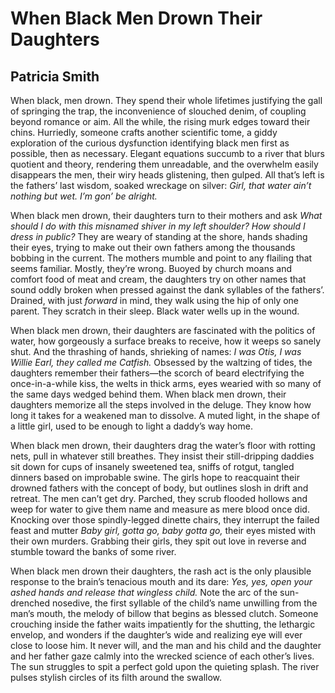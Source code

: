 # When Black Men Drown Their Daughters
## Patricia Smith
When black, men drown. They spend their whole lifetimes
justifying the gall of springing the trap, the inconvenience
of slouched denim, of coupling beyond romance or aim.
All the while, the rising murk edges toward their chins.
Hurriedly, someone crafts another scientific tome, a giddy
exploration of the curious dysfunction identifying black
men first as possible, then as necessary. Elegant equations
succumb to a river that blurs quotient and theory, rendering
them unreadable, and the overwhelm easily disappears
the men, their wiry heads glistening, then gulped. All that’s
left is the fathers’ last wisdom, soaked wreckage on silver:
 _Girl, that water ain’t nothing but wet. I’m gon’ be alright._

When black men drown, their daughters turn to their mothers
and ask _What should I do with this misnamed shiver in my_
 _left shoulder? How should I dress in public?_ They are weary
of standing at the shore, hands shading their eyes, trying
to make out their own fathers among the thousands bobbing
in the current. The mothers mumble and point to any flailing
that seems familiar. Mostly, they’re wrong. Buoyed by church
moans and comfort food of meat and cream, the daughters
try on other names that sound oddly broken when pressed
against the dank syllables of the fathers’. Drained, with just
 _forward_ in mind, they walk using the hip of only one parent.
They scratch in their sleep. Black water wells up in the wound.

When black men drown, their daughters are fascinated with
the politics of water, how gorgeously a surface breaks
to receive, how it weeps so sanely shut. And the thrashing
of hands, shrieking of names: _I was Otis, I was Willie Earl,_
 _they called me Catfish._ Obsessed by the waltzing of tides,
the daughters remember their fathers—the scorch of beard
electrifying the once-in-a-while kiss, the welts in thick arms,
eyes wearied with so many of the same days wedged behind
them. When black men drown, their daughters memorize all
the steps involved in the deluge. They know how long it takes
for a weakened man to dissolve. A muted light, in the shape
of a little girl, used to be enough to light a daddy’s way home.

When black men drown, their daughters drag the water’s floor
with rotting nets, pull in whatever still breathes. They insist their
still-dripping daddies sit down for cups of insanely sweetened
tea, sniffs of rotgut, tangled dinners based on improbable swine.
The girls hope to reacquaint their drowned fathers with the concept
of body, but outlines slosh in drift and retreat. The men can’t get
dry. Parched, they scrub flooded hollows and weep for water
to give them name and measure as mere blood once did. Knocking
over those spindly-legged dinette chairs, they interrupt the failed
feast and mutter _Baby girl, gotta go, baby gotta go,_ their eyes
misted with their own murders. Grabbing their girls, they spit
out love in reverse and stumble toward the banks of some river.

When black men drown their daughters, the rash act is the only
plausible response to the brain’s tenacious mouth and its dare: _Yes,_
 _yes, open your ashed hands and release that wingless child._ Note
the arc of the sun-drenched nosedive, the first syllable of the child’s
name unwilling from the man’s mouth, the melody of billow that
begins as blessed clutch. Someone crouching inside the father waits
impatiently for the shutting, the lethargic envelop, and wonders if
the daughter’s wide and realizing eye will ever close to loose him.
It never will, and the man and his child and the daughter and her
father gaze calmly into the wrecked science of each other’s lives.
The sun struggles to spit a perfect gold upon the quieting splash.
The river pulses stylish circles of its filth around the swallow.